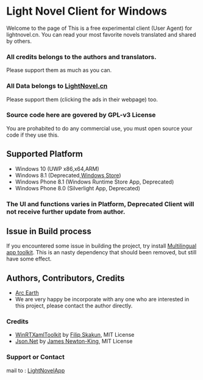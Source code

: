 # Light Novel Client for Windows
Welcome to the page of <Light Novel Client for Windows>
This is a free experimental client (User Agent) for lightnovel.cn.
You can read your most favorite novels translated and shared by others.

### All credits belongs to the authors and translators.
Please support them as much as you can.
### All Data belongs to [LightNovel.cn](http://www.lightnovel.cn)
Please support them (clicking the ads in their webpage) too.
### Source code here are govered by **GPL**-v3 License
You are prohabited to do any commercial use, you must open source your code if they use this.

## Supported Platform
* Windows 10 (UWP x86,x64,ARM)
* Windows 8.1 (Deprecated,[Windows Store](http://apps.microsoft.com/windows/en-ca/app/lightnovel/f685715a-305d-4584-ae00-4ff774710331))
* Windows Phone 8.1 (Windows Runtime Store App, Deprecated)
* Windows Phone 8.0 (Silverlight App, Deprecated)
### The UI and functions varies in Platform, Deprecated Client will not receive further update from author.

## Issue in Build process
If you encountered some issue in building the project, try install [Multilingual app toolkit](https://dev.windows.com/en-us/develop/multilingual-app-toolkit). This is an nasty dependency that should been removed, but still have some effect. 

## Authors, Contributors, Credits
* [Arc Earth](mailto:ArcEarth@outlook.com)
* We are very happy be incorporate with any one who are interested in this project, please contact the author directly.

### Credits
* [WinRTXamlToolkit](https://github.com/xyzzer/WinRTXamlToolkit) by [Filip Skakun](https://github.com/xyzzer), MIT License
* [Json.Net](https://github.com/JamesNK) by [James Newton-King](https://github.com/JamesNK), MIT License

### Support or Contact
mail to : [LightNovelApp](mailto:LightNovelApp@outlook.com)
